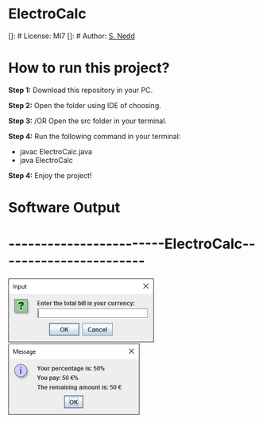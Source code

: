 # ElectroCalc
[]: # License: MI7
[]: # Author: [S. Nedd]()

# How to run this project?

**Step 1:** Download this repository in your PC.

**Step 2:** Open the folder using IDE of choosing.

**Step 3:** /OR Open the src folder in your terminal.

**Step 4:** Run the following command in your terminal:

- javac ElectroCalc.java
- java ElectroCalc

**Step 4:** Enjoy the project!


# Software Output

# ------------------------ElectroCalc-----------------------

<img alt="screenshot of application" src="src/images/img.png" >
<img alt="screenshot of application2" src="src/images/expect.png" >





